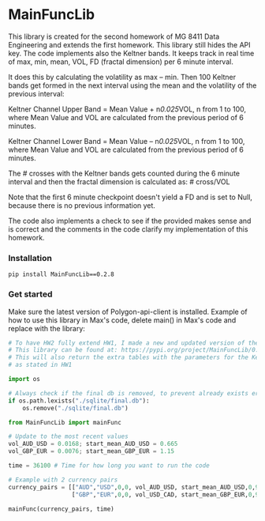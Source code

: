 # MainFuncLib
This library is created for the second homework of MG 8411 Data Engineering and extends the first homework. This library still hides the API key. The code implements also the Keltner bands.  It keeps track in real time of max, min, mean, VOL, FD (fractal dimension) per 6 minute interval.

It does this by calculating the volatility as max – min. Then 100 Keltner bands get formed in the next interval using the mean and the volatility of the previous interval:

Keltner Channel Upper Band = Mean Value + n*0.025*VOL, n from 1 to 100, where Mean Value and VOL are calculated from the previous period of 6 minutes.

Keltner Channel Lower Band = Mean Value – n*0.025*VOL, n from 1 to 100, where Mean Value and VOL are calculated from the previous period of 6 minutes.

The # crosses with the Keltner bands gets counted during the 6 minute interval and then the fractal dimension is calculated as: # cross/VOL

Note that the first 6 minute checkpoint doesn't yield a FD and is set to Null, because there is no previous information yet.

The code also implements a check to see if the provided makes sense and is correct and the comments in the code clarify my implementation of this homework.



### Installation
```
pip install MainFuncLib==0.2.8
```

### Get started
Make sure the latest version of Polygon-api-client is installed. Example of how to use this library in Max's code, delete main() in Max's code and replace with the library:

```Python
# To have HW2 fully extend HW1, I made a new and updated version of the library
# This library can be found at: https://pypi.org/project/MainFuncLib/0.2.8/
# This will also return the extra tables with the parameters for the Keltner Channels and will hide the API key
# as stated in HW1

import os

# Always check if the final db is removed, to prevent already exists errors during initialization
if os.path.lexists("./sqlite/final.db"):
    os.remove("./sqlite/final.db")

from MainFuncLib import mainFunc

# Update to the most recent values
vol_AUD_USD = 0.0168; start_mean_AUD_USD = 0.665
vol_GBP_EUR = 0.0076; start_mean_GBP_EUR = 1.15

time = 36100 # Time for how long you want to run the code

# Example with 2 currency pairs
currency_pairs = [["AUD","USD",0,0, vol_AUD_USD, start_mean_AUD_USD,0,9999],
                  ["GBP","EUR",0,0, vol_USD_CAD, start_mean_GBP_EUR,0,9999]]

mainFunc(currency_pairs, time)
```